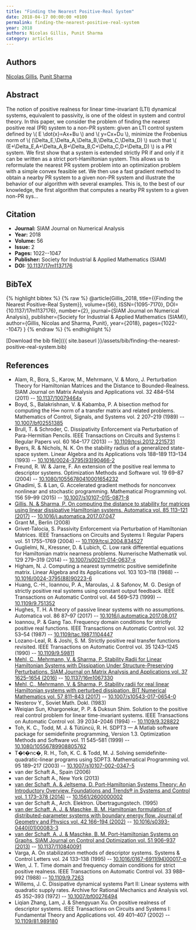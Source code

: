 ```yaml
---
title: "Finding the Nearest Positive-Real System"
date: 2018-04-17 00:00:00 +0100
permalink: finding-the-nearest-positive-real-system
year: 2018
authors: Nicolas Gillis, Punit Sharma
category: articles
---
```

 
## Authors
[Nicolas Gillis](authors/nicolas-gillis), [Punit Sharma](authors/punit-sharma)
 
## Abstract
The notion of positive realness for linear time-invariant (LTI) dynamical systems, equivalent to passivity, is one of the oldest in system and control theory. In this paper, we consider the problem of finding the nearest positive real (PR) system to a non-PR system: given an LTI control system defined by \\( E \dot{x}=Ax+Bu \\) and \\( y=Cx+Du \\), minimize the Frobenius norm of \\( (\Delta_E,\Delta_A,\Delta_B,\Delta_C,\Delta_D) \\) such that \\( (E+\Delta_E,A+\Delta_A,B+\Delta_B,C+\Delta_C,D+\Delta_D) \\) is a PR system. We first show that a system is extended strictly PR if and only if it can be written as a strict port-Hamiltonian system. This allows us to reformulate the nearest PR system problem into an optimization problem with a simple convex feasible set. We then use a fast gradient method to obtain a nearby PR system to a given non-PR system and illustrate the behavior of our algorithm with several examples. This is, to the best of our knowledge, the first algorithm that computes a nearby PR system to a given non-PR sys...
 
## Citation
- **Journal:** SIAM Journal on Numerical Analysis
- **Year:** 2018
- **Volume:** 56
- **Issue:** 2
- **Pages:** 1022--1047
- **Publisher:** Society for Industrial & Applied Mathematics (SIAM)
- **DOI:** [10.1137/17m1137176](https://doi.org/10.1137/17m1137176)
 
## BibTeX
{% highlight bibtex %}
{% raw %}
@article{Gillis_2018,
  title={{Finding the Nearest Positive-Real System}},
  volume={56},
  ISSN={1095-7170},
  DOI={10.1137/17m1137176},
  number={2},
  journal={SIAM Journal on Numerical Analysis},
  publisher={Society for Industrial & Applied Mathematics (SIAM)},
  author={Gillis, Nicolas and Sharma, Punit},
  year={2018},
  pages={1022--1047}
}
{% endraw %}
{% endhighlight %}
 
[Download the bib file]({{ site.baseurl }}/assets/bib/finding-the-nearest-positive-real-system.bib)
 
## References
- Alam, R., Bora, S., Karow, M., Mehrmann, V. & Moro, J. Perturbation Theory for Hamiltonian Matrices and the Distance to Bounded-Realness. SIAM Journal on Matrix Analysis and Applications vol. 32 484–514 (2011) -- [10.1137/10079464x](https://doi.org/10.1137/10079464x)
- Boyd, S., Balakrishnan, V. & Kabamba, P. A bisection method for computing the H∞ norm of a transfer matrix and related problems. Mathematics of Control, Signals, and Systems vol. 2 207–219 (1989) -- [10.1007/bf02551385](https://doi.org/10.1007/bf02551385)
- Brull, T. & Schroder, C. Dissipativity Enforcement via Perturbation of Para-Hermitian Pencils. IEEE Transactions on Circuits and Systems I: Regular Papers vol. 60 164–177 (2013) -- [10.1109/tcsi.2012.2215731](https://doi.org/10.1109/tcsi.2012.2215731)
- Byers, R. & Nichols, N. K. On the stability radius of a generalized state-space system. Linear Algebra and its Applications vols 188–189 113–134 (1993) -- [10.1016/0024-3795(93)90466-2](https://doi.org/10.1016/0024-3795(93)90466-2)
- Freund, R. W. & Jarre, F. An extension of the positive real lemma to descriptor systems. Optimization Methods and Software vol. 19 69–87 (2004) -- [10.1080/10556780410001654232](https://doi.org/10.1080/10556780410001654232)
- Ghadimi, S. & Lan, G. Accelerated gradient methods for nonconvex nonlinear and stochastic programming. Mathematical Programming vol. 156 59–99 (2015) -- [10.1007/s10107-015-0871-8](https://doi.org/10.1007/s10107-015-0871-8)
- [Gillis, N. & Sharma, P. On computing the distance to stability for matrices using linear dissipative Hamiltonian systems. Automatica vol. 85 113–121 (2017)](on-computing-the-distance-to-stability-for-matrices-using-linear-dissipative-hamiltonian-systems) -- [10.1016/j.automatica.2017.07.047](https://doi.org/10.1016/j.automatica.2017.07.047)
- Grant M., Berlin (2008)
- Grivet-Talocia, S. Passivity Enforcement via Perturbation of Hamiltonian Matrices. IEEE Transactions on Circuits and Systems I: Regular Papers vol. 51 1755–1769 (2004) -- [10.1109/tcsi.2004.834527](https://doi.org/10.1109/tcsi.2004.834527)
- Guglielmi, N., Kressner, D. & Lubich, C. Low rank differential equations for Hamiltonian matrix nearness problems. Numerische Mathematik vol. 129 279–319 (2014) -- [10.1007/s00211-014-0637-x](https://doi.org/10.1007/s00211-014-0637-x)
- Higham, N. J. Computing a nearest symmetric positive semidefinite matrix. Linear Algebra and its Applications vol. 103 103–118 (1988) -- [10.1016/0024-3795(88)90223-6](https://doi.org/10.1016/0024-3795(88)90223-6)
- Huang, C.-H., Ioannou, P. A., Maroulas, J. & Safonov, M. G. Design of strictly positive real systems using constant output feedback. IEEE Transactions on Automatic Control vol. 44 569–573 (1999) -- [10.1109/9.751352](https://doi.org/10.1109/9.751352)
- Hughes, T. H. A theory of passive linear systems with no assumptions. Automatica vol. 86 87–97 (2017) -- [10.1016/j.automatica.2017.08.017](https://doi.org/10.1016/j.automatica.2017.08.017)
- Ioannou, P. & Gang Tao. Frequency domain conditions for strictly positive real functions. IEEE Transactions on Automatic Control vol. 32 53–54 (1987) -- [10.1109/tac.1987.1104447](https://doi.org/10.1109/tac.1987.1104447)
- Lozano-Leal, R. & Joshi, S. M. Strictly positive real transfer functions revisited. IEEE Transactions on Automatic Control vol. 35 1243–1245 (1990) -- [10.1109/9.59811](https://doi.org/10.1109/9.59811)
- [Mehl, C., Mehrmann, V. & Sharma, P. Stability Radii for Linear Hamiltonian Systems with Dissipation Under Structure-Preserving Perturbations. SIAM Journal on Matrix Analysis and Applications vol. 37 1625–1654 (2016)](stability-radii-for-linear-hamiltonian-systems-with-dissipation-under-structure-preserving-perturbations) -- [10.1137/16m1067330](https://doi.org/10.1137/16m1067330)
- [Mehl, C., Mehrmann, V. & Sharma, P. Stability radii for real linear Hamiltonian systems with perturbed dissipation. BIT Numerical Mathematics vol. 57 811–843 (2017)](stability-radii-for-real-linear-hamiltonian-systems-with-perturbed-dissipation) -- [10.1007/s10543-017-0654-0](https://doi.org/10.1007/s10543-017-0654-0)
- Nesterov Y., Soviet Math. Dokl. (1983)
- Weiqian Sun, Khargonekar, P. P. & Duksun Shim. Solution to the positive real control problem for linear time-invariant systems. IEEE Transactions on Automatic Control vol. 39 2034–2046 (1994) -- [10.1109/9.328822](https://doi.org/10.1109/9.328822)
- Toh, K. C., Todd, M. J. & Tütüncü, R. H. SDPT3 — A Matlab software package for semidefinite programming, Version 1.3. Optimization Methods and Software vol. 11 545–581 (1999) -- [10.1080/10556789908805762](https://doi.org/10.1080/10556789908805762)
- T�t�nc�, R. H., Toh, K. C. & Todd, M. J. Solving semidefinite-quadratic-linear programs using SDPT3. Mathematical Programming vol. 95 189–217 (2003) -- [10.1007/s10107-002-0347-5](https://doi.org/10.1007/s10107-002-0347-5)
- van der Schaft A., Spain (2006)
- van der Schaft A., New York (2013)
- [van der Schaft, A. & Jeltsema, D. Port-Hamiltonian Systems Theory: An Introductory Overview. Foundations and Trends® in Systems and Control vol. 1 173–378 (2014)](port-hamiltonian-systems-theory-an-introductory-overview) -- [10.1561/2600000002](https://doi.org/10.1561/2600000002)
- van der Schaft A., Arch. Elektron. Übertragungstech. (1995)
- [van der Schaft, A. J. & Maschke, B. M. Hamiltonian formulation of distributed-parameter systems with boundary energy flow. Journal of Geometry and Physics vol. 42 166–194 (2002)](hamiltonian-formulation-of-distributed-parameter-systems-with-boundary-energy-flow) -- [10.1016/s0393-0440(01)00083-3](https://doi.org/10.1016/s0393-0440(01)00083-3)
- [van der Schaft, A. J. & Maschke, B. M. Port-Hamiltonian Systems on Graphs. SIAM Journal on Control and Optimization vol. 51 906–937 (2013)](port-hamiltonian-systems-on-graphs) -- [10.1137/110840091](https://doi.org/10.1137/110840091)
- Varga, A. On stabilization methods of descriptor systems. Systems &amp; Control Letters vol. 24 133–138 (1995) -- [10.1016/0167-6911(94)00017-p](https://doi.org/10.1016/0167-6911(94)00017-p)
- Wen, J. T. Time domain and frequency domain conditions for strict positive realness. IEEE Transactions on Automatic Control vol. 33 988–992 (1988) -- [10.1109/9.7263](https://doi.org/10.1109/9.7263)
- Willems, J. C. Dissipative dynamical systems Part II: Linear systems with quadratic supply rates. Archive for Rational Mechanics and Analysis vol. 45 352–393 (1972) -- [10.1007/bf00276494](https://doi.org/10.1007/bf00276494)
- Liqian Zhang, Lam, J. & Shengyuan Xu. On positive realness of descriptor systems. IEEE Transactions on Circuits and Systems I: Fundamental Theory and Applications vol. 49 401–407 (2002) -- [10.1109/81.989180](https://doi.org/10.1109/81.989180)

